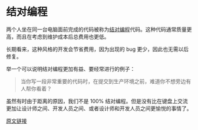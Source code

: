 # 结对编程

两个人坐在同一台电脑面前完成的代码被称为[结对编程](http://www.extremeprogramming.org/rules/pair.html)代码。这种代码通常质量更高，而且在考虑到维护成本后总费用也更低。

长期看来，这种风格的开发会节省费用，因为出现的 bug 更少，因此也无需以后修复。

举一个可以说明结对编程更加有益、要经常进行的例子：

> 当你写一段非常重要的代码时，在提交到生产环境之前，难道你不想旁边有人帮你看着？

虽然有时由于距离的原因，我们不是 100% 结对编程。但是没有比在键盘上交流更加让设计师之间、开发人员之间、或者设计师和开发人员之间更愉悦的事情了。

[原文链接](https://thoughtbot.com/playbook/developing/pair-programming)
